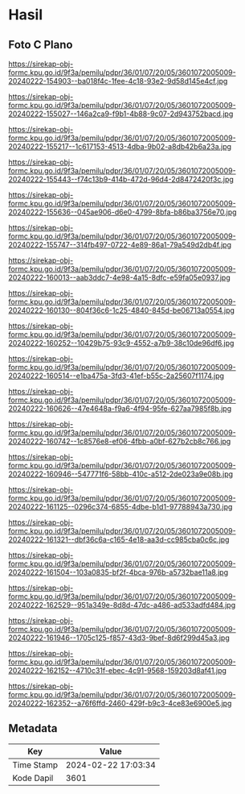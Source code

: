 # Hasil

## Foto C Plano

https://sirekap-obj-formc.kpu.go.id/9f3a/pemilu/pdpr/36/01/07/20/05/3601072005009-20240222-154903--ba018f4c-1fee-4c18-93e2-9d58d145e4cf.jpg

https://sirekap-obj-formc.kpu.go.id/9f3a/pemilu/pdpr/36/01/07/20/05/3601072005009-20240222-155027--146a2ca9-f9b1-4b88-9c07-2d943752bacd.jpg

https://sirekap-obj-formc.kpu.go.id/9f3a/pemilu/pdpr/36/01/07/20/05/3601072005009-20240222-155217--1c617153-4513-4dba-9b02-a8db42b6a23a.jpg

https://sirekap-obj-formc.kpu.go.id/9f3a/pemilu/pdpr/36/01/07/20/05/3601072005009-20240222-155443--f74c13b9-414b-472d-96d4-2d8472420f3c.jpg

https://sirekap-obj-formc.kpu.go.id/9f3a/pemilu/pdpr/36/01/07/20/05/3601072005009-20240222-155636--045ae906-d6e0-4799-8bfa-b86ba3756e70.jpg

https://sirekap-obj-formc.kpu.go.id/9f3a/pemilu/pdpr/36/01/07/20/05/3601072005009-20240222-155747--314fb497-0722-4e89-86a1-79a549d2db4f.jpg

https://sirekap-obj-formc.kpu.go.id/9f3a/pemilu/pdpr/36/01/07/20/05/3601072005009-20240222-160013--aab3ddc7-4e98-4a15-8dfc-e59fa05e0937.jpg

https://sirekap-obj-formc.kpu.go.id/9f3a/pemilu/pdpr/36/01/07/20/05/3601072005009-20240222-160130--804f36c6-1c25-4840-845d-be06713a0554.jpg

https://sirekap-obj-formc.kpu.go.id/9f3a/pemilu/pdpr/36/01/07/20/05/3601072005009-20240222-160252--10429b75-93c9-4552-a7b9-38c10de96df6.jpg

https://sirekap-obj-formc.kpu.go.id/9f3a/pemilu/pdpr/36/01/07/20/05/3601072005009-20240222-160514--e1ba475a-3fd3-41ef-b55c-2a25607f1174.jpg

https://sirekap-obj-formc.kpu.go.id/9f3a/pemilu/pdpr/36/01/07/20/05/3601072005009-20240222-160626--47e4648a-f9a6-4f94-95fe-627aa7985f8b.jpg

https://sirekap-obj-formc.kpu.go.id/9f3a/pemilu/pdpr/36/01/07/20/05/3601072005009-20240222-160742--1c8576e8-ef06-4fbb-a0bf-627b2cb8c766.jpg

https://sirekap-obj-formc.kpu.go.id/9f3a/pemilu/pdpr/36/01/07/20/05/3601072005009-20240222-160946--547771f6-58bb-410c-a512-2de023a9e08b.jpg

https://sirekap-obj-formc.kpu.go.id/9f3a/pemilu/pdpr/36/01/07/20/05/3601072005009-20240222-161125--0296c374-6855-4dbe-b1d1-97788943a730.jpg

https://sirekap-obj-formc.kpu.go.id/9f3a/pemilu/pdpr/36/01/07/20/05/3601072005009-20240222-161321--dbf36c6a-c165-4e18-aa3d-cc985cba0c6c.jpg

https://sirekap-obj-formc.kpu.go.id/9f3a/pemilu/pdpr/36/01/07/20/05/3601072005009-20240222-161504--103a0835-bf2f-4bca-976b-a5732bae11a8.jpg

https://sirekap-obj-formc.kpu.go.id/9f3a/pemilu/pdpr/36/01/07/20/05/3601072005009-20240222-162529--951a349e-8d8d-47dc-a486-ad533adfd484.jpg

https://sirekap-obj-formc.kpu.go.id/9f3a/pemilu/pdpr/36/01/07/20/05/3601072005009-20240222-161946--1705c125-f857-43d3-9bef-8d6f299d45a3.jpg

https://sirekap-obj-formc.kpu.go.id/9f3a/pemilu/pdpr/36/01/07/20/05/3601072005009-20240222-162152--4710c31f-ebec-4c91-9568-159203d8af41.jpg

https://sirekap-obj-formc.kpu.go.id/9f3a/pemilu/pdpr/36/01/07/20/05/3601072005009-20240222-162352--a76f6ffd-2460-429f-b9c3-4ce83e6900e5.jpg


## Metadata

| Key        | Value               |
| ---------- | ------------------- |
| Time Stamp | 2024-02-22 17:03:34 |
| Kode Dapil | 3601                |



